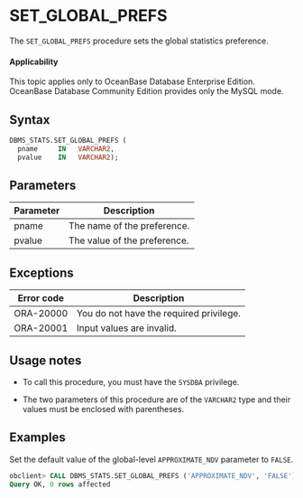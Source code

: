 # SET_GLOBAL_PREFS


The `SET_GLOBAL_PREFS` procedure sets the global statistics preference.

<main id="notice" >
    <h4>Applicability</h4>
    <p>This topic applies only to OceanBase Database Enterprise Edition. OceanBase Database Community Edition provides only the MySQL mode. </p>
  </main>

## Syntax

```sql
DBMS_STATS.SET_GLOBAL_PREFS (
  pname     IN   VARCHAR2,
  pvalue    IN   VARCHAR2);
```



## Parameters

| Parameter | Description |
|--------|------------|
| pname | The name of the preference.  |
| pvalue | The value of the preference.  |



## Exceptions


| Error code | Description |
|-----------|-------------|
| ORA-20000 | You do not have the required privilege.  |
| ORA-20001 | Input values are invalid.  |



## Usage notes

* To call this procedure, you must have the `SYSDBA` privilege.

* The two parameters of this procedure are of the `VARCHAR2` type and their values must be enclosed with parentheses.


## Examples

Set the default value of the global-level `APPROXIMATE_NDV` parameter to `FALSE`.

```sql
obclient> CALL DBMS_STATS.SET_GLOBAL_PREFS ('APPROXIMATE_NDV', 'FALSE');
Query OK, 0 rows affected
```


